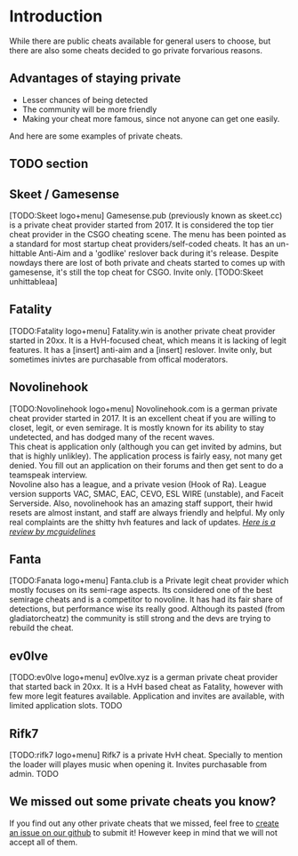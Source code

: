 # Introduction

While there are public cheats available for general users to choose, but there are also some cheats decided to go private forvarious reasons.

## Advantages of staying private

* Lesser chances of being detected
* The community will be more friendly
* Making your cheat more famous, since not anyone can get one easily.

And here are some examples of private cheats.

## TODO section

## Skeet / Gamesense

\[TODO:Skeet logo+menu\] Gamesense.pub \(previously known as skeet.cc\) is a private cheat provider started from 2017. It is considered the top tier cheat provider in the CSGO cheating scene. The menu has been pointed as a standard for most startup cheat providers/self-coded cheats. It has an un-hittable Anti-Aim and a 'godlike' reslover back during it's release. Despite nowdays there are lost of both private and cheats started to comes up with gamesense, it's still the top cheat for CSGO. Invite only. \[TODO:Skeet unhittableaa\]

## Fatality

\[TODO:Fatality logo+menu\] Fatality.win is another private cheat provider started in 20xx. It is a HvH-focused cheat, which means it is lacking of legit features. It has a \[insert\] anti-aim and a \[insert\] reslover. Invite only, but sometimes inivtes are purchasable from offical moderators.

## Novolinehook

\[TODO:Novolinehook logo+menu\] Novolinehook.com is a german private cheat provider started in 2017. It is an excellent cheat if you are willing to closet, legit, or even semirage. It is mostly known for its ability to stay undetected, and has dodged many of the recent waves.   
This cheat is application only (although you can get invited by admins, but that is highly unlikley). The application process is fairly easy, not many get denied. You fill out an application on their forums and then get sent to do a teamspeak interview.   
Novoline also has a league, and a private vesion (Hook of Ra). League version supports VAC, SMAC, EAC, CEVO, ESL WIRE (unstable), and Faceit Serverside. Also, novolinehook has an amazing staff support, their hwid resets are almost instant, and staff are always friendly and helpful. My only real complaints are the shitty hvh features and lack of updates. [*Here is a review by mcguidelines*](https://www.youtube.com/watch?v=x_EJ7DoM27Y)


## Fanta

\[TODO:Fanata logo+menu\] Fanta.club is a Private legit cheat provider which mostly focuses on its semi-rage aspects. Its considered one of the best semirage cheats and is a competitor to novoline. It has had its fair share of detections, but performance wise its really good. Although its pasted (from gladiatorcheatz) the community is still strong and the devs are trying to rebuild the cheat.

## ev0lve

\[TODO:ev0lve logo+menu\] ev0lve.xyz is a german private cheat provider that started back in 20xx. It is a HvH based cheat as Fatality, however with few more legit features available. Application and invites are available, with limited application slots. TODO

## Rifk7

\[TODO:rifk7 logo+menu\] Rifk7 is a private HvH cheat. Specially to mention the loader will playes music when opening it. Invites purchasable from admin. TODO

## We missed out some private cheats you know?

If you find out any other private cheats that we missed, feel free to [create an issue on our github](https://github.com/csgohacks/master-guide/issues) to submit it! However keep in mind that we will not accept all of them.

